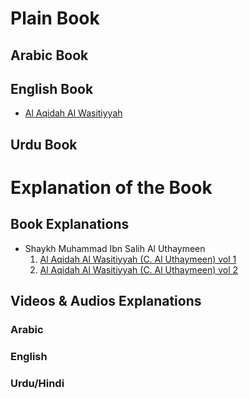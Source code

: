 # Plain Book

## Arabic Book

## English Book
- [Al Aqidah Al Wasitiyyah](Al%20Aqidah%20Al%20Wasitiyyah.pdf)

## Urdu Book

# Explanation of the Book

## Book Explanations
- Shaykh Muhammad Ibn Salih Al Uthaymeen
	1. [Al Aqidah Al Wasitiyyah (C. Al Uthaymeen) vol 1](Al%20Aqidah%20Al%20Wasitiyyah%20(C.%20Al%20Uthaymeen)%20vol%201.pdf)
	2. [Al Aqidah Al Wasitiyyah (C. Al Uthaymeen) vol 2](Al%20Aqidah%20Al%20Wasitiyyah%20(C.%20Al%20Uthaymeen)%20vol%202.pdf)

## Videos & Audios Explanations
### Arabic
### English
### Urdu/Hindi
